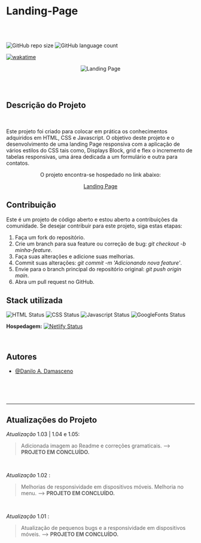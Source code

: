 # Landing-Page

</hr>
</br>
</br>

![GitHub repo size](https://img.shields.io/github/repo-size/DaniloADamasceno/Html-e-CSS?style=for-the-badge)
![GitHub language count](https://img.shields.io/github/languages/count/DaniloADamasceno/Html-e-CSS?style=for-the-badge)

[![wakatime](https://wakatime.com/badge/github/DaniloADamasceno/Html-e-CSS.svg)](https://wakatime.com/badge/github/DaniloADamasceno/Html-e-CSS)


<!-- Imagem da Tela inicial do Aplicativo -->
<div align="center">

![Landing Page](https://user-images.githubusercontent.com/71226047/179368742-b86caef1-bc23-4156-a295-c57a2eafdf44.jpg)
 </div>

</br>
</br>

## Descrição do Projeto

</br>

Este projeto foi criado para colocar em prática os conhecimentos adquiridos em HTML, CSS e Javascript.
  O objetivo deste projeto e o desenvolvimento de uma landing Page responsiva com a aplicação de vários estilos do CSS tais como, Displays Block, grid e flex o incremento de tabelas responsivas, uma área dedicada a um formulário e outra para contatos.

<div align="center">
O projeto encontra-se hospedado no link abaixo:

[Landing Page](https://landingproject102.netlify.app/)
</div>


## Contribuição

Este é um projeto de código aberto e estou aberto a contribuições da comunidade.
Se desejar contribuir para este projeto, siga estas etapas:

1. Faça um fork do repositório.
2. Crie um branch para sua feature ou correção de bug: *git checkout -b minha-feature*.
3. Faça suas alterações e adicione suas melhorias.
4. Commit suas alterações: *git commit -m 'Adicionando nova feature'*.
5. Envie para o branch principal do repositório original: *git push origin main*.
6. Abra um pull request no GitHub.

## Stack utilizada

![HTML Status](https://img.shields.io/badge/HTML5-E34F26?style=for-the-badge&logo=html5&logoColor=white)
![CSS Status](https://img.shields.io/badge/CSS3-1572B6?style=for-the-badge&logo=css3&logoColor=white)
![Javascript Status](https://img.shields.io/badge/JavaScript-323330?style=for-the-badge&logo=javascript&logoColor=F7DF1E)
![GoogleFonts Status](https://img.shields.io/badge/Google-Fonts-green)

**Hospedagem:**     [![Netlify Status](https://api.netlify.com/api/v1/badges/4fcccf50-a6d6-452b-839e-6852f4824112/deploy-status)](https://app.netlify.com/sites/clocktimer101/deploys)

</br>

## Autores

- [@Danilo A. Damasceno](https://github.com/DaniloADamasceno/)

</br>
</br>
</br>

________________________________________________________________________________________________________________________________________________________________

## Atualizações do Projeto

 *Atualização* 1.03 | 1.04 e 1.05:
> Adicionada imagem ao Readme e correções gramaticais.
> --> **PROJETO EM CONCLUÍDO.**
</br>


*Atualização* 1.02 :
> Melhorias de responsividade em dispositivos móveis.
> Melhoria no menu.
> --> **PROJETO EM CONCLUÍDO.**
</br>

*Atualização* 1.01 :
> Atualização de pequenos bugs e a responsividade em dispositivos móveis.
> --> **PROJETO EM CONCLUÍDO.**
</br>
